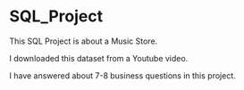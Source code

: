 # SQL_Project
This SQL Project is about a Music Store.

I downloaded this dataset from a Youtube video.

I have answered about 7-8 business questions in this project.
